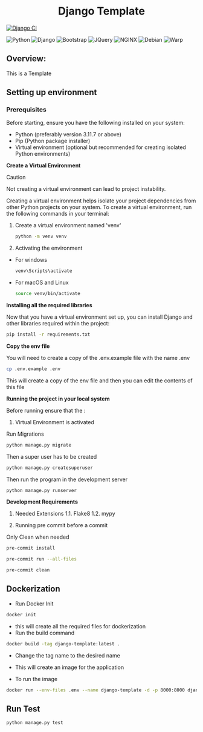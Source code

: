 <h1 align="center">Django Template</h1>

[![Django CI](https://github.com/Abhimanue-rajesh/Template-Django/actions/workflows/django.yml/badge.svg)](https://github.com/Abhimanue-rajesh/Template-Django/actions/workflows/django.yml)

![Python](https://img.shields.io/badge/Python-FFD43B?style=for-the-badge&logo=python&logoColor=blue)
![Django](https://img.shields.io/badge/Django-092E20?style=for-the-badge&logo=django&logoColor=white)
![Bootstrap](https://img.shields.io/badge/Bootstrap-563D7C?style=for-the-badge&logo=bootstrap&logoColor=white)
![JQuery](https://img.shields.io/badge/jQuery-0769AD?style=for-the-badge&logo=jquery&logoColor=white)
![NGINX](https://img.shields.io/badge/Nginx-009639?style=for-the-badge&logo=nginx&logoColor=white)
![Debian](https://img.shields.io/badge/Debian-A81D33?style=for-the-badge&logo=debian&logoColor=white)
![Warp](https://img.shields.io/badge/warp-01A4FF?style=for-the-badge&logo=warp&logoColor=white)


## Overview:
This is a Template

## Setting up environment

### Prerequisites

Before starting, ensure you have the following installed on your system:

- Python (preferably version 3.11.7 or above)
- Pip (Python package installer)
- Virtual environment (optional but recommended for creating isolated Python environments)

**Create a Virtual Environment**

> [!CAUTION]
> Not creating a virtual environment can lead to project instability.

Creating a virtual environment helps isolate your project dependencies from other Python projects on your system. To create a virtual environment, run the following commands in your terminal:

1. Create a virtual environment named 'venv'
    ```bash
    python -m venv venv
    ```
2. Activating the environment

- For windows
    ```bash
    venv\Scripts\activate
    ```
- For macOS and Linux
    ```bash
    source venv/bin/activate
    ```

**Installing all the required libraries**

Now that you have a virtual environment set up, you can install Django and other libraries required within the project:

```bash
pip install -r requirements.txt
```

**Copy the env file**

You will need to create a copy of the .env.example file with the name .env

```bash
cp .env.example .env
```
This will create a copy of the env file and then you can edit the contents of this file

**Running the project in your local system**

Before running ensure that the :
1. Virtual Environment is activated

Run Migrations

```bash
python manage.py migrate
```

Then a super user has to be created
```bash
python manage.py createsuperuser
```

Then run the program in the development server
```bash
python manage.py runserver
```


**Development Requirements**
1. Needed Extensions
    1.1. Flake8
    1.2. mypy

2. Running pre commit before a commit

Only Clean when needed

```bash
pre-commit install
```

```bash
pre-commit run --all-files
```

```bash
pre-commit clean
```
## Dockerization
- Run Docker Init
```bash
docker init
```
- this will create all the required files for dockerization
- Run the build command
```bash
docker build -tag django-template:latest .
```
- Change the tag name to the desired name
- This will create an image for the application

- To run the image
```bash
docker run --env-files .env --name django-template -d -p 8000:8000 django-template:latest
```

## Run Test

```bash
python manage.py test
```

